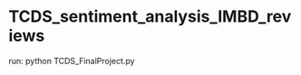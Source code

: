 # TCDS_sentiment_analysis_IMBD_reviews
run:
python TCDS_FinalProject.py <path to labeledTrainData.csv>
